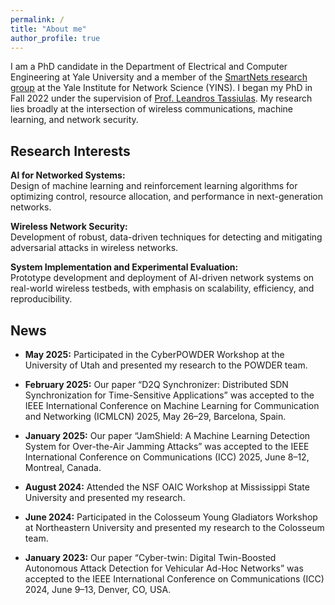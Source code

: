 ```yaml
---
permalink: /
title: "About me"
author_profile: true
---
```

I am a PhD candidate in the Department of Electrical and Computer Engineering at Yale University and a member of the [SmartNets research group](https://smartnets.yale.edu/) at the Yale Institute for Network Science (YINS). I began my PhD in Fall 2022 under the supervision of [Prof. Leandros Tassiulas](https://engineering.yale.edu/research-and-faculty/faculty-directory/leandros-tassiulas).   My research lies broadly at the intersection of wireless communications, machine learning, and network security.

## Research Interests
**AI for Networked Systems:**  
Design of machine learning and reinforcement learning algorithms for optimizing control, resource allocation, and performance in next-generation networks.

**Wireless Network Security:**  
Development of robust, data-driven techniques for detecting and mitigating adversarial attacks in wireless networks.

**System Implementation and Experimental Evaluation:**  
Prototype development and deployment of AI-driven network systems on real-world wireless testbeds, with emphasis on scalability, efficiency, and reproducibility.

## News
- **May 2025:** Participated in the CyberPOWDER Workshop at the University of Utah and presented my research to the POWDER team.

- **February 2025:** Our paper “D2Q Synchronizer: Distributed SDN Synchronization for Time-Sensitive Applications” was accepted to the IEEE International Conference on Machine Learning for Communication and Networking (ICMLCN) 2025, May 26–29, Barcelona, Spain.

- **January 2025:** Our paper “JamShield: A Machine Learning Detection System for Over-the-Air Jamming Attacks” was accepted to the IEEE International Conference on Communications (ICC) 2025, June 8–12, Montreal, Canada.

- **August 2024:** Attended the NSF OAIC Workshop at Mississippi State University and presented my research.

- **June 2024:** Participated in the Colosseum Young Gladiators Workshop at Northeastern University and presented my research to the Colosseum team.

- **January 2023:** Our paper “Cyber-twin: Digital Twin-Boosted Autonomous Attack Detection for Vehicular Ad-Hoc Networks” was accepted to the IEEE International Conference on Communications (ICC) 2024, June 9–13, Denver, CO, USA.
